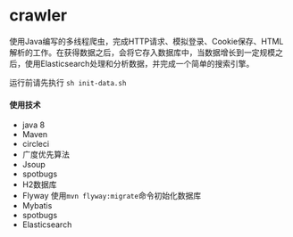 # crawler
使用Java编写的多线程爬虫，完成HTTP请求、模拟登录、Cookie保存、HTML解析的工作。在获得数据之后，会将它存入数据库中，当数据增长到一定规模之后，使用Elasticsearch处理和分析数据，并完成一个简单的搜索引擎。

运行前请先执行 `sh init-data.sh`
#### 使用技术
- java 8
- Maven
- circleci
- 广度优先算法
- Jsoup
- spotbugs
- H2数据库
- Flyway 使用`mvn flyway:migrate`命令初始化数据库
- Mybatis
- spotbugs
- Elasticsearch
